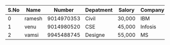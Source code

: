 <html>
<head>
<title>Table Form</title>
<!-- Latest compiled and minified CSS -->
<link rel="stylesheet" href="https://maxcdn.bootstrapcdn.com/bootstrap/3.3.2/css/bootstrap.min.css">

<!-- Optional theme -->
<link rel="stylesheet" href="https://maxcdn.bootstrapcdn.com/bootstrap/3.3.2/css/bootstrap-theme.min.css">

<!-- Latest compiled and minified JavaScript -->
<script src="https://maxcdn.bootstrapcdn.com/bootstrap/3.3.2/js/bootstrap.min.js"></script>
</head>
<body>
<div class="container">
<table class="table table-borderd table-condenced table:hover">
<thead><i>
<tr><th>S.No</th><th>Name</th><th>Number</th><th>Depatment</th><th>Salory</th><th>Company</th>
</thead></i>
<tbody>
<tr>
<td>0</td><td>ramesh</td><td>9014970353</td><td>Civil</td><td>30,000</td><td>IBM</td>
</tr>
<tr>
<td>1</td><td>venu</td><td>9014980520</td><td>CSE</td><td>45,000</td><td>Infosis</td>
</tr>
<tr>
<td>2</td><td>vamsi</td><td>9945488745</td><td>Designe</td><td>55,000</td><td>MS</td>
</tr>
</tbody>
</table>
</div>
</body>
</html>
